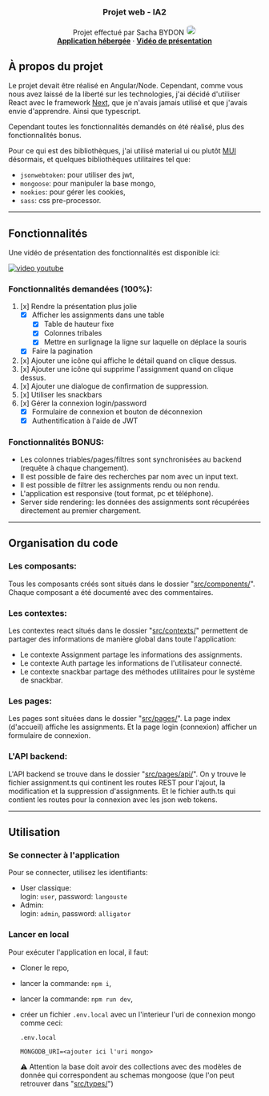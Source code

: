 <div align="center">
  <h3 align="center">Projet web - IA2</h3>
  <p align="center">
    Projet effectué par Sacha BYDON <img src="https://avatars.githubusercontent.com/u/42966540?v=4" alt="img sacha bydon" style="width: 20px;border-radius: 50px;"/>
    <br />
    <a href="https://projet-web-sacha-bydon.herokuapp.com"><strong>Application hébergée</strong></a>
    ·
    <a href="#"><strong>Vidéo de présentation</strong></a>
  </p>
</div>

## À propos du projet
Le projet devait être réalisé en Angular/Node. Cependant, comme vous nous avez laissé de la liberté sur les technologies, j'ai décidé d'utiliser React avec le framework <a href="https://nextjs.org/">Next</a>, que je n'avais jamais  utilisé et que j'avais envie d'apprendre. Ainsi que typescript.  

Cependant toutes les fonctionnalités demandés on été réalisé, plus des fonctionnalités bonus.

Pour ce qui est des bibliothèques, j'ai utilisé material ui ou plutôt <a href="https://mui.com/">MUI</a> désormais, et quelques bibliothèques utilitaires tel que:
* `jsonwebtoken`: pour utiliser des jwt,
* `mongoose`: pour manipuler la base mongo,
* `nookies`: pour gérer les cookies,
* `sass`: css pre-processor.


---
## Fonctionnalités
Une vidéo de présentation des fonctionnalités est disponible ici:
<div>
  <a href="https://www.youtube.com/watch?v=YeKdTNnXsqY"><img src="https://img.youtube.com/vi/YeKdTNnXsqY/0.jpg" alt="video youtube" style="max-width: 400px;"></a>
</div>

### Fonctionnalités demandées (100%):
1. [x] Rendre la présentation plus jolie
    - [x] Afficher les assignments dans une table
      - [x] Table de hauteur fixe
      - [x] Colonnes tribales
      - [x] Mettre en surlignage la ligne sur laquelle on déplace la souris
    - [x] Faire la pagination
2. [x] Ajouter une icône qui affiche le détail quand on clique dessus.
3. [x] Ajouter une icône qui supprime l'assignment quand on clique dessus.
4. [x] Ajouter une dialogue de confirmation de suppression.
5. [x] Utiliser les snackbars
6. [x] Gérer la connexion login/password
    - [x] Formulaire de connexion et bouton de déconnexion
    - [x] Authentification à l'aide de JWT

### Fonctionnalités BONUS:
- Les colonnes triables/pages/filtres sont synchronisées au backend (requête à chaque changement).
- Il est possible de faire des recherches par nom avec un input text.
- Il est possible de filtrer les assignments rendu ou non rendu.
- L'application est responsive (tout format, pc et téléphone).
- Server side rendering: les données des assignments sont récupérées directement au premier chargement.


---

## Organisation du code


### Les composants:
Tous les composants créés sont situés dans le dossier "<a href="src/components/">src/components/</a>". Chaque composant a été documenté avec des commentaires.

### Les contextes:
Les contextes react situés dans le dossier "<a href="src/contexts/">src/contexts/</a>" permettent de partager des informations de manière global dans toute l'application:
* Le contexte Assignment partage les informations des assignments.
* Le contexte Auth partage les informations de l'utilisateur connecté.
* Le contexte snackbar partage des méthodes utilitaires pour le système de snackbar.

### Les pages:
Les pages sont situées dans le dossier "<a href="src/pages/">src/pages/</a>". La page index (d'accueil) affiche les assignments. Et la page login (connexion) afficher un formulaire de connexion.

### L'API backend:
L'API backend se trouve dans le dossier "<a href="src/pages/api/">src/pages/api/</a>". On y trouve le fichier assignment.ts qui continent les routes REST pour l'ajout, la modification et la suppression d'assignments. Et le fichier auth.ts qui contient les routes pour la connexion avec les json web tokens.

---
## Utilisation


### Se connecter à l'application
Pour se connecter, utilisez les identifiants:

* User classique:  
  login: `user`,
  password: `langouste`
* Admin:  
  login: `admin`,
  password: `alligator`

### Lancer en local

Pour exécuter l'application en local, il faut:
* Cloner le repo,
* lancer la commande: `npm i`,
* lancer la commande: `npm run dev`,
* créer un fichier `.env.local` avec un l'interieur l'uri de connexion mongo comme ceci:

  `.env.local`
  ```
  MONGODB_URI=<ajouter ici l'uri mongo>
  ```

  ⚠️ Attention la base doit avoir des collections avec des modèles de donnée qui correspondent au schemas mongoose (que l'on peut retrouver dans "<a href="src/types/">src/types/</a>")
